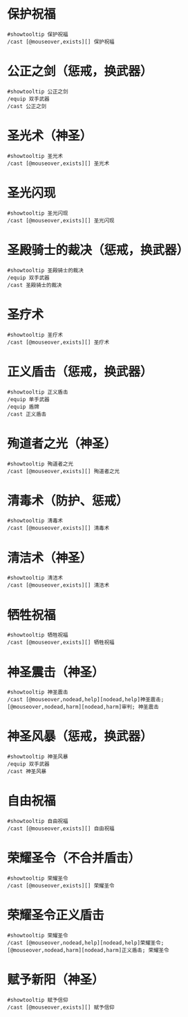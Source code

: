 # 保护祝福
```
#showtooltip 保护祝福
/cast [@mouseover,exists][] 保护祝福
```

# 公正之剑（惩戒，换武器）
```
#showtooltip 公正之剑
/equip 双手武器
/cast 公正之剑
```

# 圣光术（神圣）
```
#showtooltip 圣光术
/cast [@mouseover,exists][] 圣光术
```

# 圣光闪现
```
#showtooltip 圣光闪现
/cast [@mouseover,exists][] 圣光闪现
```

# 圣殿骑士的裁决（惩戒，换武器）
```
#showtooltip 圣殿骑士的裁决
/equip 双手武器
/cast 圣殿骑士的裁决
```

# 圣疗术
```
#showtooltip 圣疗术
/cast [@mouseover,exists][] 圣疗术
```

# 正义盾击（惩戒，换武器）
```
#showtooltip 正义盾击
/equip 单手武器
/equip 盾牌
/cast 正义盾击
```

# 殉道者之光（神圣）
```
#showtooltip 殉道者之光
/cast [@mouseover,exists][] 殉道者之光
```

# 清毒术（防护、惩戒）
```
#showtooltip 清毒术
/cast [@mouseover,exists][] 清毒术
```

# 清洁术（神圣）
```
#showtooltip 清洁术
/cast [@mouseover,exists][] 清洁术
```

# 牺牲祝福
```
#showtooltip 牺牲祝福
/cast [@mouseover,exists][] 牺牲祝福
```

# 神圣震击（神圣）
```
#showtooltip 神圣震击
/cast [@mouseover,nodead,help][nodead,help]神圣震击; [@mouseover,nodead,harm][nodead,harm]审判; 神圣震击
```

# 神圣风暴（惩戒，换武器）
```
#showtooltip 神圣风暴
/equip 双手武器
/cast 神圣风暴
```

# 自由祝福
```
#showtooltip 自由祝福
/cast [@mouseover,exists][] 自由祝福
```

# 荣耀圣令（不合并盾击）
```
#showtooltip 荣耀圣令
/cast [@mouseover,exists][] 荣耀圣令
```

# 荣耀圣令正义盾击
```
#showtooltip 荣耀圣令
/cast [@mouseover,nodead,help][nodead,help]荣耀圣令; [@mouseover,nodead,harm][nodead,harm]正义盾击; 荣耀圣令
```

# 赋予新阳（神圣）
```
#showtooltip 赋予信仰
/cast [@mouseover,exists][] 赋予信仰
```